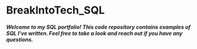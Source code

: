 # BreakIntoTech_SQL

##### Welcome to my SQL portfolio! This code repository contains examples of SQL I've written. Feel free to take a look and reach out if you have any questions.
